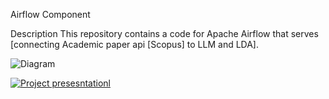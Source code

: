 Airflow Component

Description
This repository contains a code for Apache Airflow that serves [connecting Academic paper api [Scopus] to LLM and LDA].

![Diagram](image_url)


[![Project presesntationl](https://img.youtube.com/vi/VIDEO_ID/0.jpg)](https://www.youtube.com/watch?v=VIDEO_ID)
